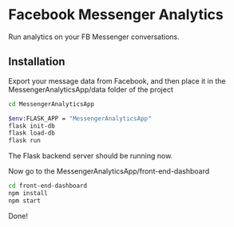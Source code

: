 # Facebook Messenger Analytics

Run analytics on your FB Messenger conversations. 

## Installation

Export your message data from Facebook, and then place it in the MessengerAnalyticsApp/data folder of the project

```sh
cd MessengerAnalyticsApp

$env:FLASK_APP = "MessengerAnalyticsApp"
flask init-db
flask load-db
flask run
```
The Flask backend server should be running now.

Now go to the MessengerAnalyticsApp/front-end-dashboard
```sh
cd front-end-dashboard
npm install
npm start
```
Done!

